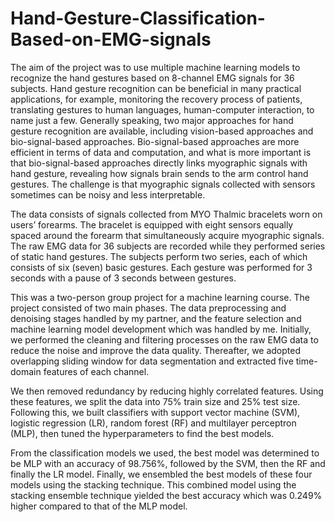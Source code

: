 # Hand-Gesture-Classification-Based-on-EMG-signals

The aim of the project was to use multiple machine learning models to recognize the hand gestures based on 8-channel EMG signals for 36 subjects. Hand gesture recognition can be beneficial in many practical applications, for example, monitoring the recovery process of patients, translating gestures to human languages, human-computer interaction, to name just a few. Generally speaking, two major approaches for hand gesture recognition are available, including vision-based approaches and bio-signal-based approaches. Bio-signal-based approaches are more efficient in terms of data and computation, and what is more important is that bio-signal-based approaches directly links myographic signals with hand gesture, revealing how signals brain sends to the arm control hand gestures. The challenge is that myographic signals collected with sensors sometimes can be noisy and less interpretable. 

The data consists of signals collected from MYO Thalmic bracelets worn on users’ forearms. The bracelet is equipped with eight sensors equally spaced around the forearm that simultaneously acquire myographic signals. The raw EMG data for 36 subjects are recorded while they performed series of static hand gestures. The subjects perform two series, each of which consists of six (seven) basic gestures. Each gesture was performed for 3 seconds with a pause of 3 seconds between gestures.

This was a two-person group project for a machine learning course. The project consisted of two main phases. The data preprocessing and denoising stages handled by my partner, and the feature selection and machine learning model development which was handled by me. Initially, we performed the cleaning and filtering processes on the raw EMG data to reduce the noise and improve the data quality. Thereafter, we adopted overlapping sliding window for data segmentation and extracted five time-domain features of each channel. 

We then removed redundancy by reducing highly correlated features. Using these features, we split the data into 75% train size and 25% test size. Following this, we built classifiers with support vector machine (SVM), logistic regression (LR), random forest (RF) and multilayer perceptron (MLP), then tuned the hyperparameters to find the best models. 

From the classification models we used, the best model was determined to be MLP with an accuracy of 98.756%, followed by the SVM, then the RF and finally the LR model. Finally, we ensembled the best models of these four models using the stacking technique. This combined model using the stacking ensemble technique yielded the best accuracy which was 0.249% higher compared to that of the MLP model.
